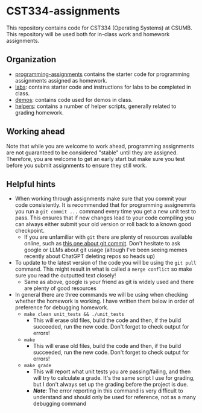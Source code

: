 # CST334-assignments


This repository contains code for CST334 (Operating Systems) at CSUMB.
This repository will be used both for in-class work and homework assignments.

## Organization

- [programming-assignments](programming-assignments) contains the starter code for programming assignments assigned as homework.
- [labs](labs): contains starter code and instructions for labs to be completed in class.
- [demos](demos): contains code used for demos in class.
- [helpers](helpers): contains a number of helper scripts, generally related to grading homework.  

## Working ahead

Note that while you are welcome to work ahead, programming assignments are not guaranteed to be considered "stable" until they are assigned.
Therefore, you are welcome to get an early start but make sure you test before you submit assignments to ensure they still work.

## Helpful hints

- When working through assignments make sure that you commit your code consistently.  It is recommended that for programming assignemnts you run a `git commit ...` command every time you get a new unit test to pass.  This ensures that if new changes lead to your code compiling you can always either submit your old version or roll back to a known good checkpoint.
  - If you are unfamiliar with `git` there are plenty of resources available online, such as [this one about git commit](https://www.git-tower.com/learn/git/commands/git-commit).  Don't hesitate to ask google or LLMs about git usage (altough I've been seeing memes recently about ChatGPT deleting repos so heads up)
- To update to the latest version of the code you will be using the `git pull` command.  This might result in what is called a `merge conflict` so make sure you read the outputted text closely!
  - Same as above, google is your friend as git is widely used and there are plenty of good resources
- In general there are three commands we will be using when checking whether the homework is working.  I have written them below in order of preference for debugging homework.
  - `make clean unit_tests && ./unit_tests`
    - This will erase old files, build the code and then, if the build succeeded, run the new code.  Don't forget to check output for errors!
  - `make`
    - This will erase old files, build the code and then, if the build succeeded, run the new code.  Don't forget to check output for errors!
  - `make grade`
    - This will report what unit tests you are passing/failing, and then will try to calculate a grade.  It's the same script I use for grading, but I don't always set up the grading before the project is due.  
    - ***Note***: The error reporting in this command is very difficult to understand and should only be used for reference, not as a many debugging command